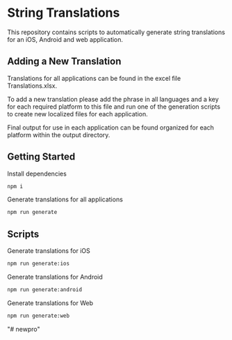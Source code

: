 # String Translations

This repository contains scripts to automatically generate string translations for an iOS, Android and web application.

## Adding a New Translation

Translations for all applications can be found in the excel file Translations.xlsx. 

To add a new translation please add the phrase in all languages and a key for each required platform to this file and run one of the generation scripts to create new localized files for each application. 

Final output for use in each application can be found organized for each platform within the output directory.


## Getting Started

Install dependencies
``` bash
npm i
```

Generate translations for all applications
``` bash
npm run generate
```


## Scripts

Generate translations for iOS
``` bash
npm run generate:ios
```

Generate translations for Android
``` bash
npm run generate:android
```

Generate translations for Web
``` bash
npm run generate:web
```
"# newpro" 
